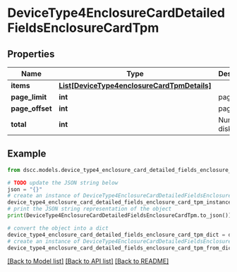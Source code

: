 # DeviceType4EnclosureCardDetailedFieldsEnclosureCardTpm


## Properties

Name | Type | Description | Notes
------------ | ------------- | ------------- | -------------
**items** | [**List[DeviceType4enclosureCardTpmDetails]**](DeviceType4enclosureCardTpmDetails.md) |  | [optional] 
**page_limit** | **int** | page limit | [optional] 
**page_offset** | **int** | page offset | [optional] 
**total** | **int** | Number of disks | [optional] 

## Example

```python
from dscc.models.device_type4_enclosure_card_detailed_fields_enclosure_card_tpm import DeviceType4EnclosureCardDetailedFieldsEnclosureCardTpm

# TODO update the JSON string below
json = "{}"
# create an instance of DeviceType4EnclosureCardDetailedFieldsEnclosureCardTpm from a JSON string
device_type4_enclosure_card_detailed_fields_enclosure_card_tpm_instance = DeviceType4EnclosureCardDetailedFieldsEnclosureCardTpm.from_json(json)
# print the JSON string representation of the object
print(DeviceType4EnclosureCardDetailedFieldsEnclosureCardTpm.to_json())

# convert the object into a dict
device_type4_enclosure_card_detailed_fields_enclosure_card_tpm_dict = device_type4_enclosure_card_detailed_fields_enclosure_card_tpm_instance.to_dict()
# create an instance of DeviceType4EnclosureCardDetailedFieldsEnclosureCardTpm from a dict
device_type4_enclosure_card_detailed_fields_enclosure_card_tpm_from_dict = DeviceType4EnclosureCardDetailedFieldsEnclosureCardTpm.from_dict(device_type4_enclosure_card_detailed_fields_enclosure_card_tpm_dict)
```
[[Back to Model list]](../README.md#documentation-for-models) [[Back to API list]](../README.md#documentation-for-api-endpoints) [[Back to README]](../README.md)


